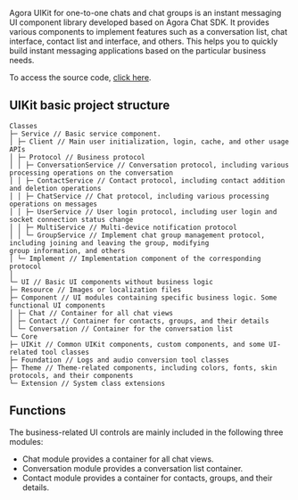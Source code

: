 Agora UIKit for one-to-one chats and chat groups is an instant messaging UI component library developed based on 
Agora Chat SDK. It provides various components to implement features such as a conversation list, chat interface, 
contact list and interface, and others. This helps you to quickly build instant messaging applications based 
on the particular business needs.

To access the source code, [click here](https://github.com/easemob/chatuikit-ios).

## UIKit basic project structure

```
Classes
├─ Service // Basic service component.
│ ├─ Client // Main user initialization, login, cache, and other usage APIs
│ ├─ Protocol // Business protocol
│ │ ├─ ConversationService // Conversation protocol, including various processing operations on the conversation
│ │ ├─ ContactService // Contact protocol, including contact addition and deletion operations
│ │ ├─ ChatService // Chat protocol, including various processing operations on messages
│ │ ├─ UserService // User login protocol, including user login and socket connection status change
│ │ ├─ MultiService // Multi-device notification protocol
│ │ └─ GroupService // Implement chat group management protocol, including joining and leaving the group, modifying 
group information, and others
│ └─ Implement // Implementation component of the corresponding protocol
│
└─ UI // Basic UI components without business logic
├─ Resource // Images or localization files
├─ Component // UI modules containing specific business logic. Some functional UI components
│ ├─ Chat // Container for all chat views
│ ├─ Contact // Container for contacts, groups, and their details
│ └─ Conversation // Container for the conversation list
└─ Core
├─ UIKit // Common UIKit components, custom components, and some UI-related tool classes
├─ Foundation // Logs and audio conversion tool classes
├─ Theme // Theme-related components, including colors, fonts, skin protocols, and their components
└─ Extension // System class extensions
```

## Functions

The business-related UI controls are mainly included in the following three modules:

- Chat module provides a container for all chat views.
- Conversation module provides a conversation list container.
- Contact module provides a container for contacts, groups, and their details.